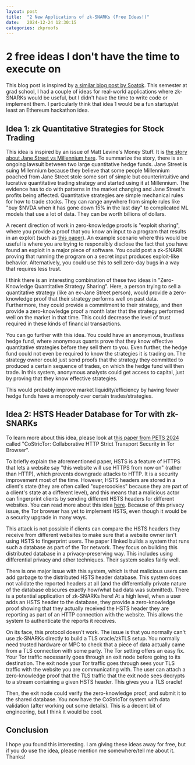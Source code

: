 ```yaml
---
layout: post
title:  "2 New Applications of zk-SNARKs (Free Ideas!)"
date:   2024-12-24 12:30:15
categories: zkproofs
---
```

# 2 free ideas I don't have the time to execute on

This blog post is inspired by [a similar blog post by Soatok](https://soatok.blog/2024/12/09/ideas-and-execution/). This semester at grad school, I had a couple of ideas for real-world applications where zk-SNARKs would be useful, but I didn't have the time to write code or implement them. I particularly think that idea 1 would be a fun startup/at least an Ethereum hackathon idea.

## Idea 1: zk Quantitative Strategies for Stock Trading
This idea is inspired by an issue of Matt Levine's Money Stuff. It is [the story about Jane Street vs Millennium here](https://newsletterhunt.com/emails/56933). To summarize the story, there is an ongoing lawsuit between two large quantitative hedge funds. Jane Street is suing Millennium because they believe that some people Millennium poached from Jane Street stole some sort of simple but counterintuitive and lucrative quantitative trading strategy and started using it at Millennium. The evidence has to do with patterns in the market changing and Jane Street's profits being affected. Quantitative strategies are simple mechanical rules for how to trade stocks. They can range anywhere from simple rules like "buy $NVDA when it has gone down 15% in the last day" to complicated ML models that use a lot of data. They can be worth billions of dollars.

A recent direction of work in zero-knowledge proofs is "exploit sharing", where you provide a proof that you know an input to a program that results in an exploit (such as [this paper](https://eprint.iacr.org/2022/1223)). An example scenario where this would be useful is where you are trying to responsibly disclose the fact that you have found an exploit in a major piece of software. You could post a zk-SNARK proving that running the program on a secret input produces exploit-like behavior. Alternatively, you could use this to sell zero-day bugs in a way that requires less trust.

I think there is an interesting combination of these two ideas in "Zero-Knowledge Quantitative Strategy Sharing". Here, a person trying to sell a quantitative strategy (like an ex-Jane Street person), would provide a zero-knowledge proof that their strategy performs well on past data. Furthermore, they could provide a commitment to their strategy, and then provide a zero-knowledge proof a month later that the strategy performed well on the market in that time. This could decrease the level of trust required in these kinds of financial transactions. 

You can go further with this idea. You could have an anonymous, trustless hedge fund, where anonymous quants prove that they know effective quantitative strategies before they sell them to you. Even further, the hedge fund could not even be required to know the strategies it is trading on. The strategy owner could just send proofs that the strategy they committed to produced a certain sequence of trades, on which the hedge fund will then trade. In this system, anonymous analysts could get access to capital, just by proving that they know effective strategies.

This would probably improve market liquidity/efficiency by having fewer hedge funds have a monopoly over certain trades/strategies.

## Idea 2: HSTS Header Database for Tor with zk-SNARKs
To learn more about this idea, please look at [this paper from PETS 2024](https://petsymposium.org/popets/2024/popets-2024-0020.pdf) called "CoStricTor: Collaborative HTTP Strict Transport Security in Tor Browser".

To briefly explain the aforementioned paper, HSTS is a feature of HTTPS that lets a website say "this website will use HTTPS from now on" (rather than HTTP), which prevents downgrade attacks to HTTP. It is a security improvement most of the time. However, HSTS headers are stored in a client's state (they are often called "supercookies" because they are part of a client's state at a different level), and this means that a malicious actor can fingerprint clients by sending different HSTS headers for different websites. You can read more about this idea [here](https://arstechnica.com/information-technology/2015/01/browsing-in-privacy-mode-super-cookies-can-track-you-anyway/). Because of this privacy issue, the Tor browser has yet to implement HSTS, even though it would be a security upgrade in many ways. 

This attack is not possible if clients can compare the HSTS headers they receive from different websites to make sure that a website owner isn't using HSTS to fingerprint users. The paper I linked builds a system that runs such a database as part of the Tor network. They focus on building this distributed database in a privacy-preserving way. This includes using differential privacy and other techniques. Their system scales fairly well.

There is one major issue with this system, which is that malicious users can add garbage to the distributed HSTS header database. This system does not validate the reported headers at all (and the differentially private nature of the database obscures exactly how/what bad data was submitted). There is a potential application of zk-SNARKs here! At a high level, when a user adds an HSTS header to the database, they provide a zero-knowledge proof showing that they actually received the HSTS header they are reporting as part of an HTTP connection with the website. This allows the system to authenticate the reports it receives.

On its face, this protocol doesn't work. The issue is that you normally can't use zk-SNARKs directly to build a TLS oracle/zkTLS setup. You normally need trusted hardware or MPC to check that a piece of data actually came from a TLS connection with some party. The Tor setting offers an easy fix. Your Tor traffic necessarily goes through an exit node before going to its destination. The exit node your Tor traffic goes through sees your TLS traffic with the website you are communicating with. The user can attach a zero-knowledge proof that the TLS traffic that the exit node sees decrypts to a stream containing a given HSTS header. This gives you a TLS oracle!

Then, the exit node could verify the zero-knowledge proof, and submit it to the shared database. You now have the CoStricTor system with data validation (after working out some details). This is a decent bit of engineering, but I think it would be cool.

## Conclusion

I hope you found this interesting. I am giving these ideas away for free, but if you do use the idea, please mention me somewhere/tell me about it. Thanks!